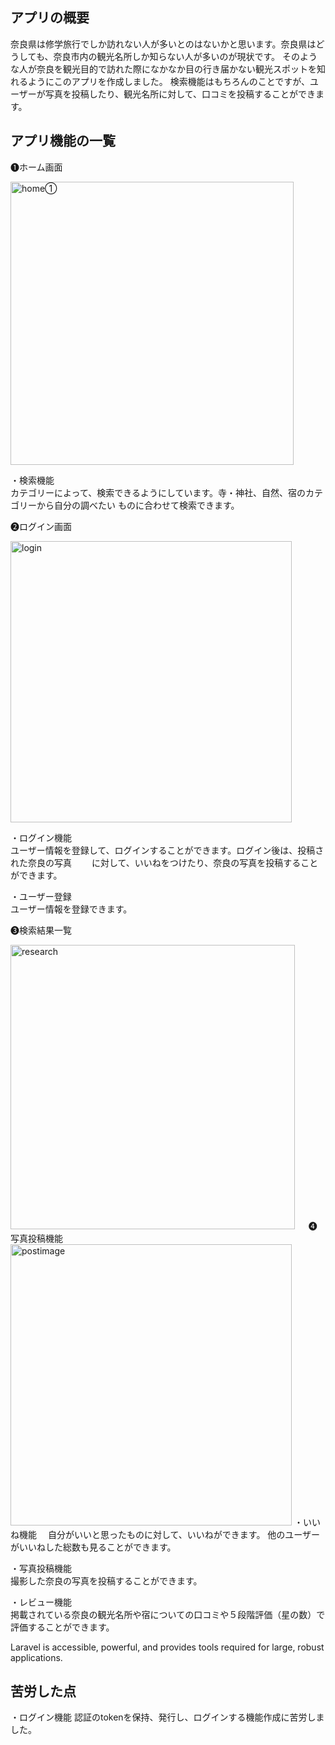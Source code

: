 ## アプリの概要
奈良県は修学旅行でしか訪れない人が多いとのはないかと思います。奈良県はどうしても、奈良市内の観光名所しか知らない人が多いのが現状です。
そのような人が奈良を観光目的で訪れた際になかなか目の行き届かない観光スポットを知れるようにこのアプリを作成しました。
検索機能はもちろんのことですが、ユーザーが写真を投稿したり、観光名所に対して、口コミを投稿することができます。



## アプリ機能の一覧

❶ホーム画面  
 
<img width="453" alt="home①" src="https://user-images.githubusercontent.com/58674336/197056462-f6a9eed4-88bf-4cda-9bc8-a3260045f99f.png">  

<a>・検索機能</a>  
<a>カテゴリーによって、検索できるようにしています。寺・神社、自然、宿のカテゴリーから自分の調べたい</a>
<a> ものに合わせて検索できます。</a>

❷ログイン画面　　

<img width="450" alt="login" src="https://user-images.githubusercontent.com/58674336/197067386-761b0561-1832-443d-ba65-13c6e7823207.png">  

<a>・ログイン機能</a>  
ユーザー情報を登録して、ログインすることができます。ログイン後は、投稿された奈良の写真　　
に対して、いいねをつけたり、奈良の写真を投稿することができます。　　


<a>・ユーザー登録</a>  
ユーザー情報を登録できます。　　

❸検索結果一覧　　

<img width="455" alt="research" src="https://user-images.githubusercontent.com/58674336/197183473-e5b45d50-e198-4a64-820c-f68d0cb135ad.png">
　
❹写真投稿機能

<img width="450" alt="postimage" src="https://user-images.githubusercontent.com/58674336/197186778-1db09f14-db22-4d93-a4fe-b3529e8a753c.png">
<a>・いいね機能</a>
　自分がいいと思ったものに対して、いいねができます。
  他のユーザーがいいねした総数も見ることができます。
 
<a>・写真投稿機能</a>    
撮影した奈良の写真を投稿することができます。

<a>・レビュー機能</a>      
掲載されている奈良の観光名所や宿についての口コミや５段階評価（星の数）で評価することができます。

Laravel is accessible, powerful, and provides tools required for large, robust applications.

## 苦労した点
・ログイン機能
認証のtokenを保持、発行し、ログインする機能作成に苦労しました。








